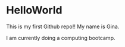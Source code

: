 # HelloWorld
This is my first Github repo!!
My name is Gina. 

I am currently doing a computing bootcamp.
